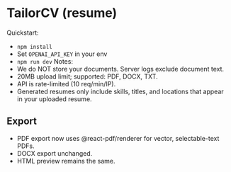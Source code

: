# TailorCV (resume)
Quickstart:
- `npm install`
- Set `OPENAI_API_KEY` in your env
- `npm run dev`
Notes:
- We do NOT store your documents. Server logs exclude document text.
- 20MB upload limit; supported: PDF, DOCX, TXT.
- API is rate-limited (10 req/min/IP).
- Generated resumes only include skills, titles, and locations that appear in your uploaded resume.

## Export
- PDF export now uses @react-pdf/renderer for vector, selectable-text PDFs.
- DOCX export unchanged.
- HTML preview remains the same.

